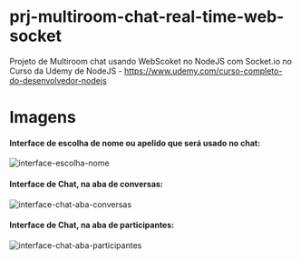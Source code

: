 # prj-multiroom-chat-real-time-web-socket
Projeto de Multiroom chat usando WebScoket no NodeJS com Socket.io no Curso da Udemy de NodeJS - https://www.udemy.com/curso-completo-do-desenvolvedor-nodejs

# Imagens


#### Interface de escolha de nome ou apelido que será usado no chat:

![interface-escolha-nome](https://i.imgur.com/25IQQNs.png)

#### Interface de Chat, na aba de conversas:

![interface-chat-aba-conversas](https://i.imgur.com/XKcm20V.png)

####  Interface de Chat, na aba de participantes:

![interface-chat-aba-participantes](https://i.imgur.com/NygQU0W.png)